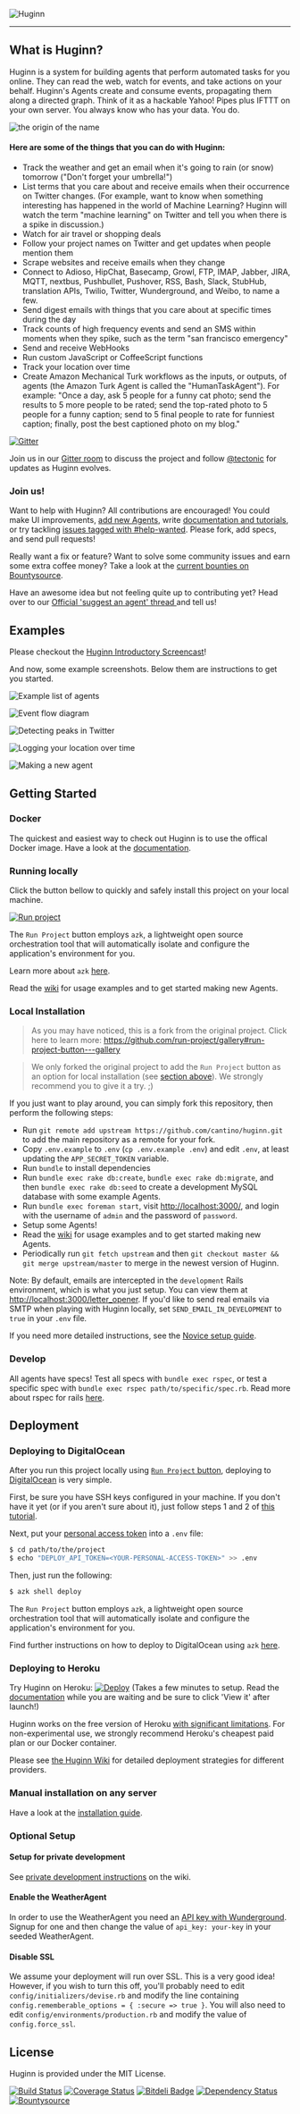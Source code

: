 ![Huginn](https://raw.github.com/cantino/huginn/master/media/huginn-logo.png "Your agents are standing by.")

-----

## What is Huginn?

Huginn is a system for building agents that perform automated tasks for you online.  They can read the web, watch for events, and take actions on your behalf.  Huginn's Agents create and consume events, propagating them along a directed graph.  Think of it as a hackable Yahoo! Pipes plus IFTTT on your own server.  You always know who has your data.  You do.

![the origin of the name](doc/imgs/the-name.png)

#### Here are some of the things that you can do with Huginn:

* Track the weather and get an email when it's going to rain (or snow) tomorrow ("Don't forget your umbrella!")
* List terms that you care about and receive emails when their occurrence on Twitter changes.  (For example, want to know when something interesting has happened in the world of Machine Learning?  Huginn will watch the term "machine learning" on Twitter and tell you when there is a spike in discussion.)
* Watch for air travel or shopping deals
* Follow your project names on Twitter and get updates when people mention them
* Scrape websites and receive emails when they change
* Connect to Adioso, HipChat, Basecamp, Growl, FTP, IMAP, Jabber, JIRA, MQTT, nextbus, Pushbullet, Pushover, RSS, Bash, Slack, StubHub, translation APIs, Twilio, Twitter, Wunderground, and Weibo, to name a few.
* Send digest emails with things that you care about at specific times during the day
* Track counts of high frequency events and send an SMS within moments when they spike, such as the term "san francisco emergency"
* Send and receive WebHooks
* Run custom JavaScript or CoffeeScript functions
* Track your location over time
* Create Amazon Mechanical Turk workflows as the inputs, or outputs, of agents (the Amazon Turk Agent is called the "HumanTaskAgent"). For example: "Once a day, ask 5 people for a funny cat photo; send the results to 5 more people to be rated; send the top-rated photo to 5 people for a funny caption; send to 5 final people to rate for funniest caption; finally, post the best captioned photo on my blog."

[![Gitter](https://badges.gitter.im/Join%20Chat.svg)](https://gitter.im/cantino/huginn?utm_source=badge&utm_medium=badge&utm_campaign=pr-badge&utm_content=badge)

Join us in our [Gitter room](https://gitter.im/cantino/huginn) to discuss the project and follow [@tectonic](https://twitter.com/tectonic) for updates as Huginn evolves.

### Join us!

Want to help with Huginn?  All contributions are encouraged!  You could make UI improvements, [add new Agents](https://github.com/cantino/huginn/wiki/Creating-a-new-agent), write [documentation and tutorials](https://github.com/cantino/huginn/wiki), or try tackling [issues tagged with #help-wanted](https://github.com/cantino/huginn/issues?direction=desc&labels=help-wanted&page=1&sort=created&state=open).  Please fork, add specs, and send pull requests!

Really want a fix or feature? Want to solve some community issues and earn some extra coffee money? Take a look at the [current bounties on Bountysource](https://www.bountysource.com/trackers/282580-huginn).

Have an awesome idea but not feeling quite up to contributing yet? Head over to our [Official 'suggest an agent' thread ](https://github.com/cantino/huginn/issues/353) and tell us!

## Examples

Please checkout the [Huginn Introductory Screencast](http://vimeo.com/61976251)!

And now, some example screenshots.  Below them are instructions to get you started.

![Example list of agents](doc/imgs/your-agents.png)

![Event flow diagram](doc/imgs/diagram.png)

![Detecting peaks in Twitter](doc/imgs/peaks.png)

![Logging your location over time](doc/imgs/my-locations.png)

![Making a new agent](doc/imgs/new-agent.png)

## Getting Started

### Docker

The quickest and easiest way to check out Huginn is to use the offical Docker image. Have a look at the [documentation](./doc/docker/install.md).

### Running locally

Click the button bellow to quickly and safely install this project on your local machine.

[![Run project](https://s3-sa-east-1.amazonaws.com/assets.azk.io/run-project.png)](http://run.azk.io/start/?repo=azk-button/huginn&ref=azkfile)

The `Run Project` button employs `azk`, a lightweight open source orchestration tool that will automatically isolate and configure the application's environment for you.

Learn more about `azk` [here](Azkfile.md).

Read the [wiki][wiki] for usage examples and to get started making new Agents.

### Local Installation

> As you may have noticed, this is a fork from the original project. Click here to learn more: https://github.com/run-project/gallery#run-project-button---gallery

> We only forked the original project to add the `Run Project` button as an option for local installation (see [section above](#running-locally)). We strongly recommend you to give it a try. ;)

If you just want to play around, you can simply fork this repository, then perform the following steps:

* Run `git remote add upstream https://github.com/cantino/huginn.git` to add the main repository as a remote for your fork.
* Copy `.env.example` to `.env` (`cp .env.example .env`) and edit `.env`, at least updating the `APP_SECRET_TOKEN` variable.
* Run `bundle` to install dependencies
* Run `bundle exec rake db:create`, `bundle exec rake db:migrate`, and then `bundle exec rake db:seed` to create a development MySQL database with some example Agents.
* Run `bundle exec foreman start`, visit [http://localhost:3000/][localhost], and login with the username of `admin` and the password of `password`.
* Setup some Agents!
* Read the [wiki][wiki] for usage examples and to get started making new Agents.
* Periodically run `git fetch upstream` and then `git checkout master && git merge upstream/master` to merge in the newest version of Huginn.

Note: By default, emails are intercepted in the `development` Rails environment, which is what you just setup.  You can view 
them at [http://localhost:3000/letter_opener](http://localhost:3000/letter_opener). If you'd like to send real emails via SMTP when playing 
with Huginn locally, set `SEND_EMAIL_IN_DEVELOPMENT` to `true` in your `.env` file.

If you need more detailed instructions, see the [Novice setup guide][novice-setup-guide].

[localhost]: http://localhost:3000/
[wiki]: https://github.com/cantino/huginn/wiki
[novice-setup-guide]: https://github.com/cantino/huginn/wiki/Novice-setup-guide

### Develop

All agents have specs! Test all specs with `bundle exec rspec`, or test a specific spec with `bundle exec rspec path/to/specific/spec.rb`. Read more about rspec for rails [here](https://github.com/rspec/rspec-rails).

## Deployment

### Deploying to DigitalOcean

After you run this project locally using [`Run Project` button](#running-locally), deploying to [DigitalOcean](http://digitalocean.com/) is very simple.

First, be sure you have SSH keys configured in your machine. If you don't have it yet (or if you aren't sure about it), just follow steps 1 and 2 of [this tutorial](https://help.github.com/articles/generating-ssh-keys/).

Next, put your [personal access token](https://cloud.digitalocean.com/settings/applications) into a `.env` file:

```bash
$ cd path/to/the/project
$ echo "DEPLOY_API_TOKEN=<YOUR-PERSONAL-ACCESS-TOKEN>" >> .env
```

Then, just run the following:

```bash
$ azk shell deploy
```

The `Run Project` button employs `azk`, a lightweight open source orchestration tool that will automatically isolate and configure the application's environment for you.

Find further instructions on how to deploy to DigitalOcean using `azk` [here](http://docs.azk.io/en/deploy/README.html).

### Deploying to Heroku

Try Huginn on Heroku: [![Deploy](https://www.herokucdn.com/deploy/button.png)](https://heroku.com/deploy) (Takes a few minutes to setup. Read the [documentation](./doc/heroku/install.md) while you are waiting and be sure to click 'View it' after launch!)

Huginn works on the free version of Heroku [with significant limitations](https://github.com/cantino/huginn/blob/master/doc/heroku/install.md). For non-experimental use, we strongly recommend Heroku's cheapest paid plan or our Docker container.

Please see [the Huginn Wiki](https://github.com/cantino/huginn/wiki#deploying-huginn) for detailed deployment strategies for different providers.

### Manual installation on any server

Have a look at the [installation guide](./doc/manual/README.md).

### Optional Setup

#### Setup for private development

See [private development instructions](https://github.com/cantino/huginn/wiki/Private-development-instructions) on the wiki.

#### Enable the WeatherAgent

In order to use the WeatherAgent you need an [API key with Wunderground](http://www.wunderground.com/weather/api/). Signup for one and then change the value of `api_key: your-key` in your seeded WeatherAgent.

#### Disable SSL

We assume your deployment will run over SSL. This is a very good idea! However, if you wish to turn this off, you'll probably need to edit `config/initializers/devise.rb` and modify the line containing `config.rememberable_options = { :secure => true }`.  You will also need to edit `config/environments/production.rb` and modify the value of `config.force_ssl`.

## License

Huginn is provided under the MIT License.

[![Build Status](https://travis-ci.org/cantino/huginn.png)](https://travis-ci.org/cantino/huginn) [![Coverage Status](https://coveralls.io/repos/cantino/huginn/badge.png)](https://coveralls.io/r/cantino/huginn) [![Bitdeli Badge](https://d2weczhvl823v0.cloudfront.net/cantino/huginn/trend.png)](https://bitdeli.com/free "Bitdeli Badge") [![Dependency Status](https://gemnasium.com/cantino/huginn.svg)](https://gemnasium.com/cantino/huginn) [![Bountysource](https://www.bountysource.com/badge/tracker?tracker_id=282580)](https://www.bountysource.com/trackers/282580-huginn?utm_source=282580&utm_medium=shield&utm_campaign=TRACKER_BADGE)

